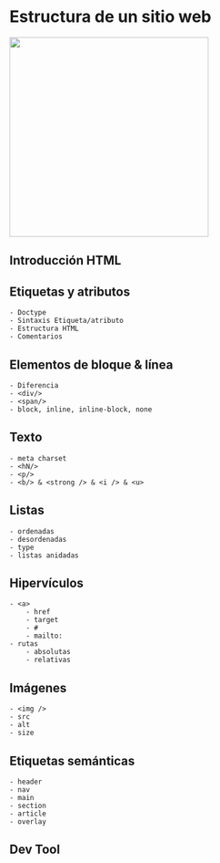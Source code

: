 # Estructura de un sitio web

<img width="350" src="https://media.giphy.com/media/1yk0v6WtCinP5Ptz6G/giphy.gif" />

## Introducción HTML

## Etiquetas y atributos
    - Doctype
    - Sintaxis Etiqueta/atributo
    - Estructura HTML
    - Comentarios

## Elementos de bloque & línea
    - Diferencia
    - <div/>
    - <span/>
    - block, inline, inline-block, none

## Texto
    - meta charset
    - <hN/>
    - <p/>
    - <b/> & <strong /> & <i /> & <u>

## Listas
    - ordenadas
    - desordenadas
    - type
    - listas anidadas

## Hipervículos
    - <a>
        - href
        - target
        - # 
        - mailto:
    - rutas
        - absolutas
        - relativas

## Imágenes
    - <img />
    - src
    - alt
    - size  

## Etiquetas semánticas
    - header
    - nav
    - main
    - section
    - article
    - overlay

## Dev Tool